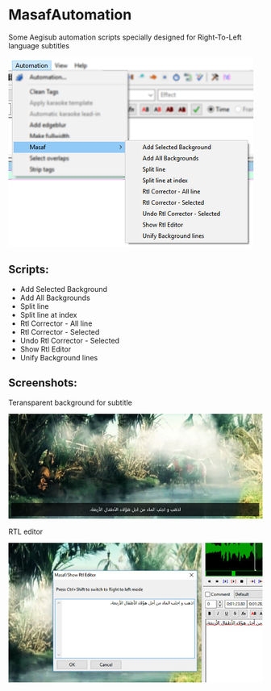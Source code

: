 # MasafAutomation
Some Aegisub automation scripts specially designed for Right-To-Left language subtitles

![Masaf Automation](img/MasafAutomation.png)

## Scripts:
* Add Selected Background
* Add All Backgrounds
* Split line
* Split line at index
* Rtl Corrector - All line
* Rtl Corrector - Selected
* Undo Rtl Corrector - Selected
* Show Rtl Editor
* Unify Background lines

## Screenshots:

Teransparent background for subtitle

![Add Background](img/AddBackground.jpg)

RTL editor

![Rtl Editor](img/RtlEditor.jpg)
